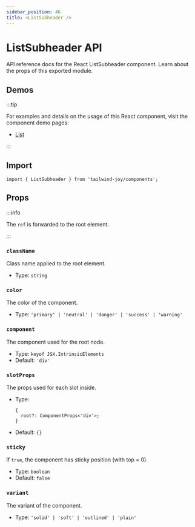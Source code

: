 ```yaml
---
sidebar_position: 46
title: <ListSubheader />
---
```


# ListSubheader API

<AvailableFrom version="0.7.0" />

API reference docs for the React ListSubheader component.
Learn about the props of this exported module.

## Demos

:::tip

For examples and details on the usage of this React component, visit the component demo pages:

- [List](../components/list)

:::

## Import

```tsx
import { ListSubheader } from 'tailwind-joy/components';
```

## Props

:::info

The `ref` is forwarded to the root element.

:::

### `className`

Class name applied to the root element.

- Type: `string`

### `color`

The color of the component.

- Type: `'primary' | 'neutral' | 'danger' | 'success' | 'warning'`

### `component`

The component used for the root node.

- Type: `keyof JSX.IntrinsicElements`
- Default: `'div'`

### `slotProps`

The props used for each slot inside.

- Type:
  ```tsx
  {
    root?: ComponentProps<'div'>;
  }
  ```
- Default: `{}`

### `sticky`

If `true`, the component has sticky position (with top = 0).

- Type: `boolean`
- Default: `false`

### `variant`

The variant of the component.

- Type: `'solid' | 'soft' | 'outlined' | 'plain'`
